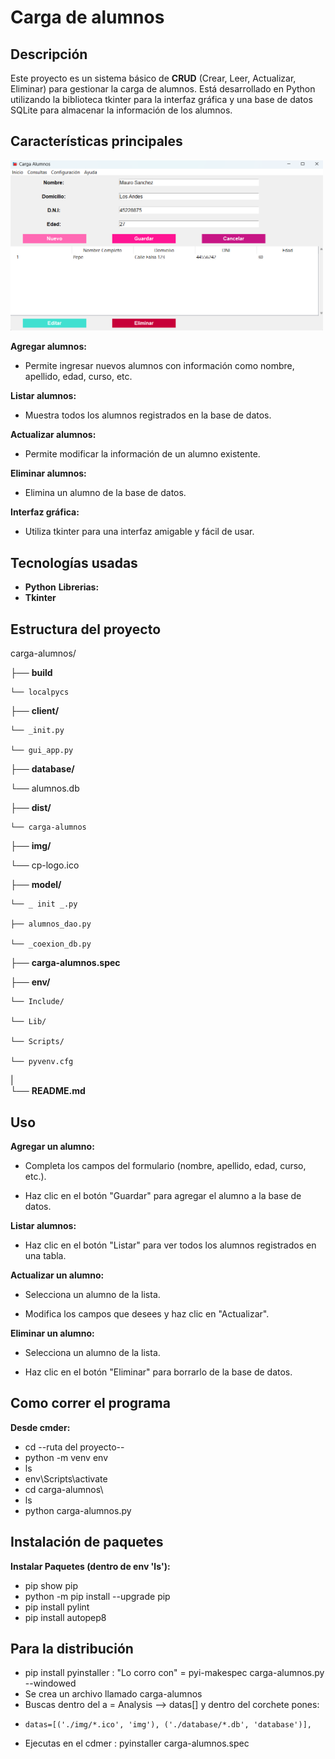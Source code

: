 # Carga de alumnos
## Descripción

Este proyecto es un sistema básico de **CRUD** (Crear, Leer, Actualizar, Eliminar) para gestionar la carga de alumnos. Está desarrollado en Python utilizando la biblioteca tkinter para la interfaz gráfica y una base de datos SQLite para almacenar la información de los alumnos.

## Características principales

<img src="carga-alumnos/img/captura.png" alt="Interfaz principal" width="500">

**Agregar alumnos:** 
-    Permite ingresar nuevos alumnos con información como nombre, apellido, edad, curso, etc.

**Listar alumnos:** 
-    Muestra todos los alumnos registrados en la base de datos.

**Actualizar alumnos:** 
-   Permite modificar la información de un alumno existente.

**Eliminar alumnos:** 
-   Elimina un alumno de la base de datos.

**Interfaz gráfica:** 
-   Utiliza tkinter para una interfaz amigable y fácil de usar.

## Tecnologías usadas

- **Python**
  **Librerias:**
-   **Tkinter**

## Estructura del proyecto

carga-alumnos/

├── **build**

    └── localpycs 

├── **client/**

    └── _init.py    

    └── gui_app.py  

├── **database/**

   └── alumnos.db

├── **dist/**

    └── carga-alumnos     

├── **img/** 

   └── cp-logo.ico 

├── **model/**

    └── _ init _.py

    ├── alumnos_dao.py

    └── _coexion_db.py 

├── **carga-alumnos.spec**

├── **env/**

    └── Include/

    └── Lib/

    └── Scripts/

    └── pyvenv.cfg

|       
└── **README.md**              

## Uso

**Agregar un alumno:**

- Completa los campos del formulario (nombre, apellido, edad, curso, etc.).

- Haz clic en el botón "Guardar" para agregar el alumno a la base de datos.

**Listar alumnos:**

- Haz clic en el botón "Listar" para ver todos los alumnos registrados en una tabla.

**Actualizar un alumno:**

- Selecciona un alumno de la lista.

- Modifica los campos que desees y haz clic en "Actualizar".

**Eliminar un alumno:**

- Selecciona un alumno de la lista.

- Haz clic en el botón "Eliminar" para borrarlo de la base de datos.

## Como correr el programa

**Desde cmder:**
- cd --ruta del proyecto--
- python -m venv env
- ls
- env\Scripts\activate
- cd carga-alumnos\
- ls
- python carga-alumnos.py

## Instalación de paquetes
**Instalar Paquetes (dentro de env 'ls'):**
- pip show pip
- python -m pip install --upgrade pip
- pip install pylint
- pip install autopep8

## Para la distribución 
- pip install pyinstaller : "Lo corro con" = pyi-makespec carga-alumnos.py --windowed
- Se crea un archivo llamado carga-alumnos
- Buscas dentro del a = Analysis --> datas[] y dentro del corchete pones:
-     datas=[('./img/*.ico', 'img'), ('./database/*.db', 'database')],
- Ejecutas en el cdmer : pyinstaller carga-alumnos.spec